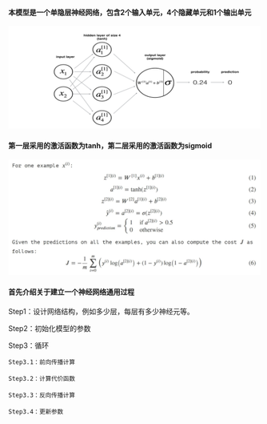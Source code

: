 #### 本模型是一个单隐层神经网络，包含2个输入单元，4个隐藏单元和1个输出单元

![models](img\models.png)

#### 第一层采用的激活函数为tanh，第二层采用的激活函数为sigmoid

![formulas](img\formulas.jpg)

#### 首先介绍关于建立一个神经网络通用过程

Step1：设计网络结构，例如多少层，每层有多少神经元等。

Step2：初始化模型的参数

Step3：循环

    Step3.1：前向传播计算
    
    Step3.2：计算代价函数
    
    Step3.3：反向传播计算
    
    Step3.4：更新参数